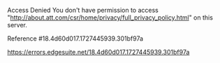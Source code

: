 Access Denied
You don't have permission to access "http://about.att.com/csr/home/privacy/full_privacy_policy.html" on this server.

Reference #18.4d60d017.1727445939.301bf97a

https://errors.edgesuite.net/18.4d60d017.1727445939.301bf97a